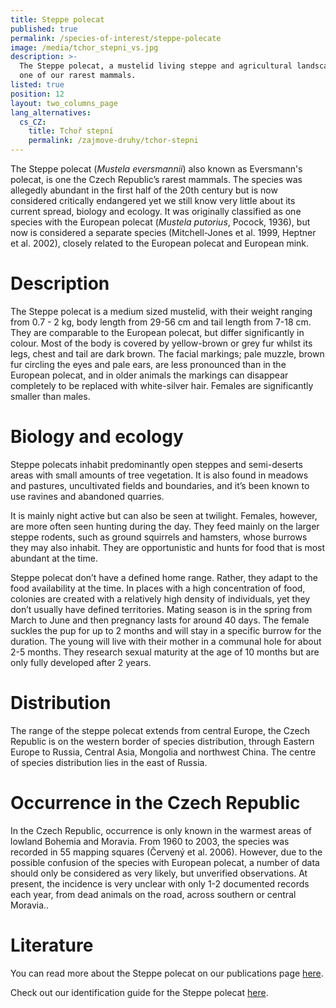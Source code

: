 ```yaml
---
title: Steppe polecat
published: true
permalink: /species-of-interest/steppe-polecate
image: /media/tchor_stepni_vs.jpg
description: >-
  The Steppe polecat, a mustelid living steppe and agricultural landscape, is
  one of our rarest mammals.
listed: true
position: 12
layout: two_columns_page
lang_alternatives:
  cs_CZ:
    title: Tchoř stepní
    permalink: /zajmove-druhy/tchor-stepni
---
```

The Steppe polecat (_Mustela eversmannii_) also known as Eversmann's polecat, is one the Czech Republic’s rarest mammals. The species was allegedly abundant in the first half of the 20th century but is now considered critically endangered yet we still know very little about its current spread, biology and ecology. It was originally classified as one species with the European polecat (_Mustela putorius_, Pocock, 1936), but now is considered a separate species (Mitchell-Jones et al. 1999, Heptner et al. 2002), closely related to the European polecat and European mink.

# Description

The Steppe polecat is a medium sized mustelid, with their weight ranging from 0.7 - 2 kg, body length from 29-56 cm and tail length from 7-18 cm. They are comparable to the European polecat, but differ significantly in colour. Most of the body is covered by yellow-brown or grey fur whilst its legs, chest and tail are dark brown. The facial markings; pale muzzle, brown fur circling the eyes and pale ears, are less pronounced than in the European polecat, and in older animals the markings can disappear completely to be replaced with white-silver hair. Females are significantly smaller than males.

# Biology and ecology

Steppe polecats inhabit predominantly open steppes and semi-deserts areas with small amounts of tree vegetation. It is also found in meadows and pastures, uncultivated fields and boundaries, and it’s been known to use ravines and abandoned quarries.

It is mainly night active but can also be seen at twilight. Females, however, are more often seen hunting during the day. They feed mainly on the larger steppe rodents, such as ground squirrels and hamsters, whose burrows they may also inhabit. They are opportunistic and hunts for food that is most abundant at the time.

Steppe polecat don’t have a defined home range. Rather, they adapt to the food availability at the time. In places with a high concentration of food, colonies are created with a relatively high density of individuals, yet they don’t usually have defined territories. Mating season is in the spring from March to June and then pregnancy lasts for around 40 days. The female suckles the pup for up to 2 months and will stay in a specific burrow for the duration. The young will live with their mother in a communal hole for about 2-5 months. They research sexual maturity at the age of 10 months but are only fully developed after 2 years.

# Distribution

The range of the steppe polecat extends from central Europe, the Czech Republic is on the western border of species distribution, through Eastern Europe to Russia, Central Asia, Mongolia and northwest China. The centre of species distribution lies in the east of Russia.

# Occurrence in the Czech Republic

In the Czech Republic, occurrence is only known in the warmest areas of lowland Bohemia and Moravia. From 1960 to 2003, the species was recorded in 55 mapping squares (Červený et al. 2006). However, due to the possible confusion of the species with European polecat, a number of data should only be considered as very likely, but unverified observations. At present, the incidence is very unclear with only 1-2 documented records each year, from dead animals on the road, across southern or central Moravia.. 

# Literature

You can read more about the Steppe polecat on our publications page [here](/publications).

Check out our identification guide for the Steppe polecat [here](<media/Identifikace tchoře stepního.pdf>).
